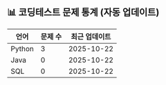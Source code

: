 












## 📊 코딩테스트 문제 통계 (자동 업데이트)

| 언어 | 문제 수 | 최근 업데이트 |
|------|----------|----------------|
| Python | 3 | 2025-10-22 |
| Java | 0 | 2025-10-22 |
| SQL | 0 | 2025-10-22 |
